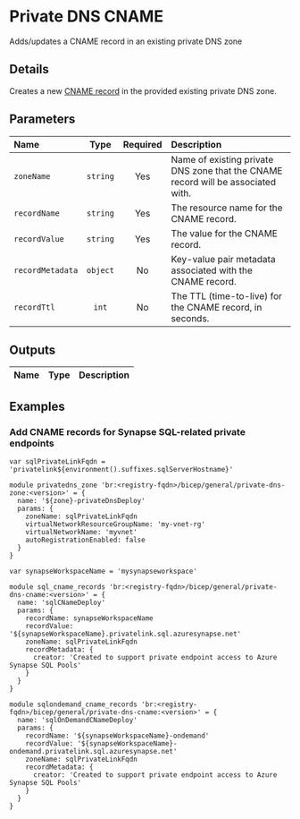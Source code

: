 # Private DNS CNAME

Adds/updates a CNAME record in an existing private DNS zone

## Details

Creates a new [CNAME record](https://learn.microsoft.com/en-us/azure/dns/dns-zones-records#cname-records) in the provided existing private DNS zone.

## Parameters

| Name             | Type     | Required | Description                                                                      |
| :--------------- | :------: | :------: | :------------------------------------------------------------------------------- |
| `zoneName`       | `string` | Yes      | Name of existing private DNS zone that the CNAME record will be associated with. |
| `recordName`     | `string` | Yes      | The resource name for the CNAME record.                                          |
| `recordValue`    | `string` | Yes      | The value for the CNAME record.                                                  |
| `recordMetadata` | `object` | No       | Key-value pair metadata associated with the CNAME record.                        |
| `recordTtl`      | `int`    | No       | The TTL (time-to-live) for the CNAME record, in seconds.                         |

## Outputs

| Name | Type | Description |
| :--- | :--: | :---------- |

## Examples

### Add CNAME records for Synapse SQL-related private endpoints

```bicep
var sqlPrivateLinkFqdn = 'privatelink${environment().suffixes.sqlServerHostname}'

module privatedns_zone 'br:<registry-fqdn>/bicep/general/private-dns-zone:<version>' = {
  name: '${zone}-privateDnsDeploy'
  params: {
    zoneName: sqlPrivateLinkFqdn
    virtualNetworkResourceGroupName: 'my-vnet-rg'
    virtualNetworkName: 'myvnet'
    autoRegistrationEnabled: false
  }
}

var synapseWorkspaceName = 'mysynapseworkspace'

module sql_cname_records 'br:<registry-fqdn>/bicep/general/private-dns-cname:<version>' = {
  name: 'sqlCNameDeploy'
  params: {
    recordName: synapseWorkspaceName
    recordValue: '${synapseWorkspaceName}.privatelink.sql.azuresynapse.net'
    zoneName: sqlPrivateLinkFqdn
    recordMetadata: {
      creator: 'Created to support private endpoint access to Azure Synapse SQL Pools'
    }
  }
}

module sqlondemand_cname_records 'br:<registry-fqdn>/bicep/general/private-dns-cname:<version>' = {
  name: 'sqlOnDemandCNameDeploy'
  params: {
    recordName: '${synapseWorkspaceName}-ondemand'
    recordValue: '${synapseWorkspaceName}-ondemand.privatelink.sql.azuresynapse.net'
    zoneName: sqlPrivateLinkFqdn
    recordMetadata: {
      creator: 'Created to support private endpoint access to Azure Synapse SQL Pools'
    }
  }
}
```